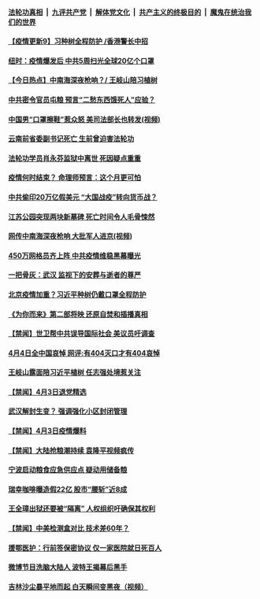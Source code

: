 ####  [法轮功真相](../../../../basic/blob/master/README.md?t=04041901) &nbsp;|&nbsp; [九评共产党](../../../../9ping.md/blob/master/README.md?t=04041901) &nbsp;|&nbsp; [解体党文化](../../../../jtdwh.md/blob/master/README.md?t=04041901)  &nbsp;|&nbsp; [共产主义的终极目的](../../../../gczydzjmd.md/blob/master/README.md?t=04041901) &nbsp;|&nbsp; [魔鬼在统治我们的世界](../../../../mgztzwmdsj.md/blob/master/README.md?t=04041901) 

#### [【疫情更新9】习种树全程防护 /香港警长中招](../pages/prog204/a102811401.md?t=04041901) 

#### [纽时：疫情爆发后 中共5周扫光全球20亿个口罩](../pages/prog204/a102815828.md?t=04041901) 

#### [【今日热点】中南海深夜枪响？/ 王岐山陪习植树](../pages/prog204/a102815820.md?t=04041901) 

#### [中共密令官员屯粮 预言“二愁东西饿死人”应验？](../pages/prog204/a102815770.md?t=04041901) 

#### [中国男“口罩擦鞋”惹众怒 美司法部长也转发(视频)](../pages/prog204/a102815748.md?t=04041901) 

#### [云南前省委副书记死亡 生前曾迫害法轮功](../pages/prog204/a102815697.md?t=04041901) 

#### [法轮功学员肖永芬监狱中离世 死因疑点重重](../pages/prog204/a102815656.md?t=04041901) 

#### [疫情何时结束？ 命理师预言：这个月更可怕](../pages/prog204/a102815660.md?t=04041901) 

#### [中共偷印20万亿假美元 “大国战疫”转向货币战？](../pages/prog204/a102815661.md?t=04041901) 

#### [江苏公园突现两块新墓碑 死亡时间令人毛骨悚然](../pages/prog204/a102815647.md?t=04041901) 

#### [网传中南海深夜枪响 大批军人进京(视频)](../pages/prog204/a102815615.md?t=04041901) 

#### [450万网格员齐上阵 中共疫情维稳黑幕曝光](../pages/prog204/a102815561.md?t=04041901) 

#### [一把骨灰：武汉 监视下的安葬与逝者的尊严](../pages/prog204/a102815557.md?t=04041901) 

#### [北京疫情加重？习近平种树仍戴口罩全程防护](../pages/prog204/a102815546.md?t=04041901) 

#### [《为你而来》第二部将映 还原自焚和插播真相](../pages/prog204/a102815528.md?t=04041901) 

#### [【禁闻】世卫帮中共误导国际社会 美议员吁调查](../pages/prog204/a102815396.md?t=04041901) 


#### [4月4日全中国哀悼 网评:有404灭口才有404哀悼](../pages/prog204/a102815272.md?t=04041901) 

#### [王岐山露面陪习近平植树 任志强处境惹关注](../pages/prog204/a102815359.md?t=04041901) 

#### [【禁闻】4月3日退党精选](../pages/prog204/a102815439.md?t=04041901) 

#### [武汉解封生变？ 强调强化小区封闭管理](../pages/prog204/a102815408.md?t=04041901) 

#### [【禁闻】4月3日疫情爆料](../pages/prog204/a102815388.md?t=04041901) 

#### [【禁闻】大陆抢粮潮持续 袁隆平视频疯传](../pages/prog204/a102815390.md?t=04041901) 

#### [宁波启动粮食应急供应点 疑动用储备粮](../pages/prog204/a102815350.md?t=04041901) 

#### [瑞幸咖啡曝造假22亿 股市“腰斩”近8成](../pages/prog204/a102815346.md?t=04041901) 

#### [王全璋出狱还要被“隔离” 人权组织吁确保其权利](../pages/prog204/a102815317.md?t=04041901) 

#### [【禁闻】中美检测盒对比 技术差60年？](../pages/prog204/a102815315.md?t=04041901) 

#### [援鄂医护：行前签保密协议 仅一家医院就日死百人](../pages/prog204/a102815273.md?t=04041901) 

#### [微博节目洗脑大陆人 波特王揭幕后黑手](../pages/prog204/a102815174.md?t=04041901) 

#### [吉林沙尘暴平地而起 白天瞬间变黑夜（视频）](../pages/prog204/a102815166.md?t=04041901) 

